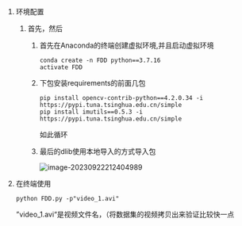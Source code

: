 1. 环境配置

   1. 首先，然后

      1. 首先在Anaconda的终端创建虚拟环境,并且启动虚拟环境

         ```
         conda create -n FDD python==3.7.16
         activate FDD
         ```

      2. 下包安装requirements的前面几包

         ```
         pip install opencv-contrib-python==4.2.0.34 -i https://pypi.tuna.tsinghua.edu.cn/simple
         pip install imutils==0.5.3 -i https://pypi.tuna.tsinghua.edu.cn/simple
         ```

         如此循环

      3. 最后的dlib使用本地导入的方式导入包

         ![image-20230922212404989](C:\Users\ergou\AppData\Roaming\Typora\typora-user-images\image-20230922212404989.png)

         

2. 在终端使用

   ```
   python FDD.py -p"video_1.avi" 
   ```

   ”video_1.avi“是视频文件名，（将数据集的视频拷贝出来验证比较快一点